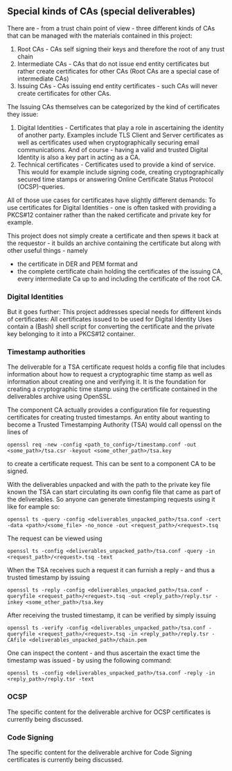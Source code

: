 ## Special kinds of CAs (special deliverables)

There are - from a trust chain point of view - three different kinds of CAs that can be 
managed with the materials contained in this project:
1. Root CAs - CAs self signing their keys and therefore the
root of any trust chain
2. Intermediate CAs - CAs that do not issue end entity certificates but
rather create certificates for other CAs (Root CAs are a
special case of intermediate CAs)
3. Issuing CAs - CAs issuing end entity certificates - such CAs will never
create certificates for other CAs.

The Issuing CAs themselves can be categorized by the kind of certificates they issue:
1. Digital Identities - Certificates that play a role in ascertaining
the identity of another party. Examples include TLS Client and Server
certificates as well as certificates used when cryptographically 
securing email communications. And of course - having
a valid and trusted Digital Identity is also a key part
in acting as a CA.
2. Technical certificates - Certificates used to provide a kind of service.
This would for example include signing code, creating cryptographically 
secured time stamps or answering Online Certificate Status Protocol (OCSP)-queries.

All of those use cases for certificates have slightly different demands:
To use certificates for Digital Identities - one is often tasked with
providing a PKCS#12 container rather than the naked certificate and private key
for example.

This project does not simply create a certificate and then spews it
back at the requestor - it builds an archive containing the certificate
but along with other useful things - namely
* the certificate in DER and PEM format and
* the complete certificate chain holding the certificates
of the issuing CA, every intermediate Ca up to and including the 
certificate of the root CA.

### Digital Identities

But it goes further: This project addresses special needs
for different kinds of certificates: All certificates issued to be used 
for Digital Identity Uses contain a (Bash) shell script for
converting the certificate and the private key belonging to it 
into a PKCS#12 container.

### Timestamp authorities

The deliverable for a TSA certificate request holds a config file
that includes information about how to request a cryptographic time stamp 
as well as information about creating one and verifying it. 
It is the foundation for creating a cryptographic time stamp using 
the certificate contained in the deliverables archive using OpenSSL.

The component CA actually provides a configuration file for 
requesting certificates for creating trusted timestamps. An entity
about wanting to become a Trusted Timestamping Authority (TSA) would call
openssl on the lines of

```shell script
openssl req -new -config <path_to_config>/timestamp.conf -out <some_path>/tsa.csr -keyout <some_other_path>/tsa.key
```

to create a certificate request. This can be sent to a component CA to
be signed.

With the deliverables unpacked and with the path to the private key file known
the TSA can start circulating its own config file that came as part of
the deliverables. So anyone can generate timestamping requests using it like
for eample so:

```shell script
openssl ts -query -config <deliverables_unpacked_path>/tsa.conf -cert -data <path>/<some_file> -no_nonce -out <request_path>/<request>.tsq
```

The request can be viewed using 

```shell script
openssl ts -config <deliverables_unpacked_path>/tsa.conf -query -in <request_path>/<request>.tsq -text
```

When the TSA receives such a request it can furnish a reply - and thus a trusted
timestamp by issuing

```shell script
openssl ts -reply -config <deliverables_unpacked_path>/tsa.conf -queryfile <request_path>/<request>.tsq -out <reply_path>/reply.tsr -inkey <some_other_path>/tsa.key
```

After receiving the trusted timestamp, it can be verified by simply issuing 

```shell script
openssl ts -verify -config <deliverables_unpacked_path>/tsa.conf -queryfile <request_path>/<request>.tsq -in <reply_path>/reply.tsr -CAfile <deliverables_unpacked_path>/chain.pem
```

One can inspect the content - and thus ascertain the exact time the timestamp was issued - 
by using the following command:

```shell script
openssl ts -config <deliverables_unpacked_path>/tsa.conf -reply -in <reply_path>/reply.tsr -text
```

### OCSP 

The specific content for the deliverable archive for OCSP certificates
is currently being discussed.

### Code Signing

The specific content for the deliverable archive for Code Signing certificates
is currently being discussed.